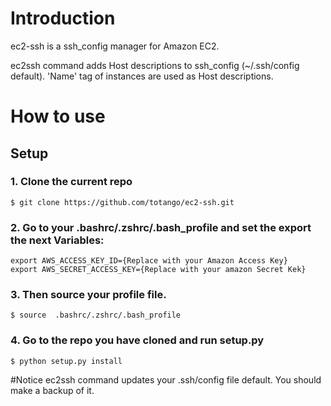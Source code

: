 # Introduction

ec2-ssh is a ssh_config manager for Amazon EC2.

ec2ssh command adds Host descriptions to ssh_config (~/.ssh/config default). 'Name' tag of instances are used as Host descriptions.



# How to use


## Setup

### 1. Clone the current repo

```
$ git clone https://github.com/totango/ec2-ssh.git
```

### 2. Go to your  .bashrc/.zshrc/.bash_profile and set the export the next Variables:
```
export AWS_ACCESS_KEY_ID={Replace with your Amazon Access Key}
export AWS_SECRET_ACCESS_KEY={Replace with your amazon Secret Kek}
```
### 3. Then source your profile file.
```
$ source  .bashrc/.zshrc/.bash_profile
```


### 4. Go to the repo you have cloned and run setup.py

```
$ python setup.py install
```













#Notice
ec2ssh command updates your .ssh/config file default. You should make a backup of it.